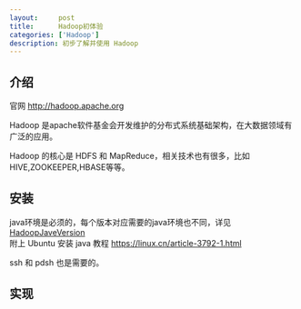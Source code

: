 ```yaml
---
layout:     post
title:      Hadoop初体验
categories: ['Hadoop']
description: 初步了解并使用 Hadoop
---
```


## 介绍

官网 <a href="http://hadoop.apache.org" target="_blank">http://hadoop.apache.org</a>
 
Hadoop 是apache软件基金会开发维护的分布式系统基础架构，在大数据领域有广泛的应用。

Hadoop 的核心是 HDFS 和 MapReduce，相关技术也有很多，比如 HIVE,ZOOKEEPER,HBASE等等。

## 安装

java环境是必须的，每个版本对应需要的java环境也不同，详见<a href="https://wiki.apache.org/hadoop/HadoopJavaVersions" target="_blank">HadoopJaveVersion</a><br/>
附上 Ubuntu 安装 java 教程 <a href="https://linux.cn/article-3792-1.html" target="_blank">https://linux.cn/article-3792-1.html</a>

ssh 和 pdsh 也是需要的。

## 实现

